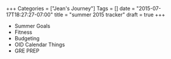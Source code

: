+++
Categories = ["Jean's Journey"]
Tags = []
date = "2015-07-17T18:27:27-07:00"
title = "summer 2015 tracker"
draft = true
+++

* Summer Goals
* Fitness
* Budgeting
* OID Calendar Things 
* GRE PREP
